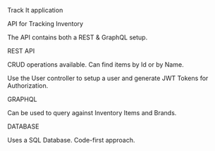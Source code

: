 Track It application

API for Tracking Inventory

The API contains both a REST & GraphQL setup.

REST API

CRUD operations available. Can find items by Id or by Name.

Use the User controller to setup a user and generate JWT Tokens for Authorization.

GRAPHQL

Can be used to query against Inventory Items and Brands.

DATABASE

Uses a SQL Database. Code-first approach.
